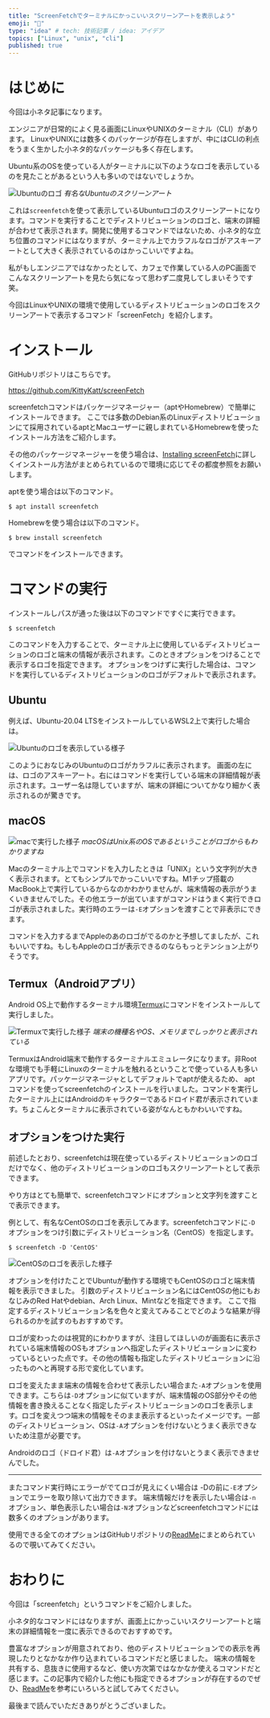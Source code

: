 ```yaml
---
title: "ScreenFetchでターミナルにかっこいいスクリーンアートを表示しよう"
emoji: "🌈"
type: "idea" # tech: 技術記事 / idea: アイデア
topics: ["Linux", "unix", "cli"]
published: true
---
```


# はじめに

今回は小ネタ記事になります。

エンジニアが日常的によく見る画面にLinuxやUNIXのターミナル（CLI）があります。
LinuxやUNIXには数多くのパッケージが存在しますが、中にはCLIの利点をうまく生かした小ネタ的なパッケージも多く存在します。

Ubuntu系のOSを使っている人がターミナルに以下のようなロゴを表示しているのを見たことがあるという人も多いのではないでしょうか。

![Ubuntuのロゴ](https://storage.googleapis.com/zenn-user-upload/c0ni1jbu3vq81ju8zdz9r35km3jf)
*有名なUbuntuのスクリーンアート*

これは`screenfetch`を使って表示しているUbuntuロゴのスクリーンアートになります。コマンドを実行することでディストリビューションのロゴと、端末の詳細が合わせて表示されます。開発に使用するコマンドではないため、小ネタ的な立ち位置のコマンドにはなりますが、ターミナル上でカラフルなロゴがアスキーアートとして大きく表示されているのはかっこいいですよね。

私がもしエンジニアではなかったとして、カフェで作業している人のPC画面でこんなスクリーンアートを見たら気になって思わず二度見してしまいそうです笑。

今回はLinuxやUNIXの環境で使用しているディストリビューションのロゴをスクリーンアートで表示するコマンド「screenFetch」を紹介します。

# インストール

GitHubリポジトリはこちらです。

https://github.com/KittyKatt/screenFetch

screenfetchコマンドはパッケージマネージャー（aptやHomebrew）で簡単にインストールできます。
ここでは多数のDebian系のLinuxディストリビューションにて採用されているaptとMacユーザーに親しまれているHomebrewを使ったインストール方法をご紹介します。

その他のパッケージマネージャーを使う場合は、[Installing screenFetch](https://github.com/KittyKatt/screenFetch/wiki/Installation)に詳しくインストール方法がまとめられているので環境に応じてその都度参照をお願いします。

aptを使う場合は以下のコマンド。

```shell:apt
$ apt install screenfetch
```

Homebrewを使う場合は以下のコマンド。

```shell:Homebrew
$ brew install screenfetch
```

でコマンドをインストールできます。

# コマンドの実行

インストールしパスが通った後は以下のコマンドですぐに実行できます。

```shell
$ screenfetch
```

このコマンドを入力することで、ターミナル上に使用しているディストリビューションのロゴと端末の情報が表示されます。このときオプションをつけることで表示するロゴを指定できます。
オプションをつけずに実行した場合は、コマンドを実行しているディストリビューションのロゴがデフォルトで表示されます。

## Ubuntu

例えば、Ubuntu-20.04 LTSをインストールしているWSL2上で実行した場合は。

![Ubuntuのロゴを表示している様子](https://storage.googleapis.com/zenn-user-upload/qc95d5ddo5vqkqm2cjur5hqji1jz)

このようにおなじみのUbuntuのロゴがカラフルに表示されます。
画面の左には、ロゴのアスキーアート。右にはコマンドを実行している端末の詳細情報が表示されます。ユーザー名は隠していますが、端末の詳細についてかなり細かく表示されるのが驚きです。

## macOS

![macで実行した様子](https://storage.googleapis.com/zenn-user-upload/hxuxn19bii0krdru2nso6ojnreqs)
*macOSはUnix系のOSであるということがロゴからもわかりますね*

Macのターミナル上でコマンドを入力したときは「UNIX」という文字列が大きく表示されます。とてもシンプルでかっこいいですね。M1チップ搭載のMacBook上で実行しているからなのかわかりませんが、端末情報の表示がうまくいきませんでした。その他エラーが出ていますがコマンドはうまく実行できロゴが表示されました。実行時のエラーは`-E`オプションを渡すことで非表示にできます。

コマンドを入力するまでAppleのあのロゴがでるのかと予想してましたが、これもいいですね。もしもAppleのロゴが表示できるのならもっとテンション上がりそうです。

## Termux（Androidアプリ）

Android OS上で動作するターミナル環境[Termux](https://play.google.com/store/apps/details?id=com.termux&hl=ja&gl=US)にコマンドをインストールして実行しました。

![Termuxで実行した様子](https://storage.googleapis.com/zenn-user-upload/ggvorr9quy47xh8ljnqwpzucq3cc)
*端末の機種名やOS、メモリまでしっかりと表示されている*

TermuxはAndroid端末で動作するターミナルエミュレータになります。非Rootな環境でも手軽にLinuxのターミナルを触れるということで使っている人も多いアプリです。パッケージマネージャとしてデフォルトでaptが使えるため、 aptコマンドを使ってscreenfetchのインストールを行いました。コマンドを実行したターミナル上にはAndroidのキャラクターであるドロイド君が表示されています。ちょこんとターミナルに表示されている姿がなんともかわいいですね。

## オプションをつけた実行

前述したとおり、screenfetchは現在使っているディストリビューションのロゴだけでなく、他のディストリビューションのロゴもスクリーンアートとして表示できます。

やり方はとても簡単で、screenfetchコマンドにオプションと文字列を渡すことで表示できます。

例として、有名なCentOSのロゴを表示してみます。screenfetchコマンドに`-D`オプションをつけ引数にディストリビューション名（CentOS）を指定します。

```shell
$ screenfetch -D 'CentOS'
```

![CentOSのロゴを表示した様子](https://storage.googleapis.com/zenn-user-upload/kzeamubg5rhtesr2fdhtl2thujaz)

オプションを付けたことでUbuntuが動作する環境でもCentOSのロゴと端末情報を表示できました。
引数のディストリビューション名にはCentOSの他にもおなじみのRed Hatやdebian、Arch Linux、Mintなどを指定できます。
ここで指定するディストリビューション名を色々と変えてみることでどのような結果が得られるのかを試すのもおすすめです。

ロゴが変わったのは視覚的にわかりますが、注目してほしいのが画面右に表示されている端末情報のOSもオプションへ指定したディストリビューションに変わっているといった点です。その他の情報も指定したディストリビューションに沿ったものへと再現する形で変化しています。

ロゴを変えたまま端末の情報を合わせて表示したい場合また`-A`オプションを使用できます。こちらは`-D`オプションに似ていますが、端末情報のOS部分やその他情報を書き換えることなく指定したディストリビューションのロゴを表示します。ロゴを変えつつ端末の情報をそのまま表示するといったイメージです。一部のディストリビューション、OSは`-A`オプションを付けないとうまく表示できないため注意が必要です。

Androidのロゴ（ドロイド君）は`-A`オプションを付けないとうまく表示できませんでした。

---

またコマンド実行時にエラーがでてロゴが見えにくい場合は -Dの前に`-E`オプションでエラーを取り除いて出力できます。
端末情報だけを表示したい場合は`-n`オプション、単色表示したい場合は`-N`オプションなどscreenfetchコマンドには数多くのオプションがあります。

使用できる全てのオプションはGitHubリポジトリの[ReadMe](https://github.com/KittyKatt/screenFetch#running-screenfetch)にまとめられているので覗いてみてください。

# おわりに

今回は「screenfetch」というコマンドをご紹介しました。

小ネタ的なコマンドにはなりますが、画面上にかっこいいスクリーンアートと端末の詳細情報を一度に表示できるのでおすすめです。

豊富なオプションが用意されており、他のディストリビューションでの表示を再現したりとなかなか作り込まれているコマンドだと感じました。
端末の情報を共有する、息抜きに使用するなど、使い方次第ではなかなか使えるコマンドだと感じます。この記事内で紹介した他にも指定できるオプションが存在するのでぜひ、[ReadMe](https://github.com/KittyKatt/screenFetch#running-screenfetch)を参考にいろいろと試してみてください。

最後まで読んでいただきありがとうございました。